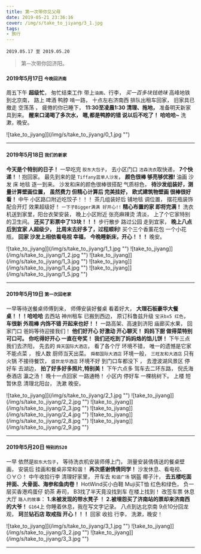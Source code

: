 ```yaml
---
title: 第一次带你见父母
date: 2019-05-21 23:36:16
cover: /img/s/take_to_jiyang/3_1.jpg
tags: 
- 旅行
---
```


` 2019.05.17 至 2019.05.20 `

>  第`一`次带你回济阳。 


#### 2019年5月17日 `今晚回济南`

周五下午 __超级忙__，
匆忙结束工作 带上`油画`、行李，
_买一百多块钱绝味_ 高峰地铁到北京南，
路上 啤酒 鸭脖 啃一路，
十点左右济南西 排队出租车回家，
旧家具已撤走 空荡荡 ，
疲倦的你已睡下，
**11:30至凌晨1:30 清理、拖地，**
准备明天新家具到来。
__醒来口渴喝了多次水，__
__嗯,都是鸭脖的错 说以后不吃了！ 哈哈哈~__
洗漱，晚安。

![take_to_jiyang]](/img/s/take_to_jiyang/0_1.jpg "")


---

#### 2019年5月18日 `我们的新家`

__今天是个特别的日子！__
一早吃完 `胶东大包子`，
去小区门口 `洁森洗衣`取快递，
**7个快递！**！抱回家。
最先到来的是 `Tiffany蓝单人沙发`，
__颜色很棒 够亮够优雅!__
油画 沙发 床 地毯 逐一到来。
沙发和床的颜色很棒很搭配 气质棕色，
__待沙发组装好，测量计算壁画位置，__
__虽然费力 但精心计算后 完美挂好，__
__欧式建筑物壁画 很棒很好看！__
中午 小区路口附近吃饺子！！！
茶几组装好后 铺地毯 调位置，
摆花瓶装饰 配合开灯 效果超级好！
`一下子Bigger满满 好开心!!`
__精心布置的家 即将完满！__
洗衣机送到家里，阳台衣架安装，
晚上小区附近 张亮麻辣烫 清淡，
上了个它家特别的卫生间。
**还买了彩票中了13块！！！**
步行散步 路过公园 走到宜家，
__晚上八点后到宜家 人超级少，__
__比周末去好多了，过程顺利!__
买个三个香薰花包 一个小花瓶，
__回家 沙发上相依看电视 幸福，__
__今晚睡新床，开心！！！__
晚安。

![take_to_jiyang]](/img/s/take_to_jiyang/1_1.jpg "")
![take_to_jiyang]](/img/s/take_to_jiyang/1_2.jpg "")
![take_to_jiyang]](/img/s/take_to_jiyang/1_3.jpg "")
![take_to_jiyang]](/img/s/take_to_jiyang/1_4.jpg "")
![take_to_jiyang]](/img/s/take_to_jiyang/1_5.jpg "")


---

#### 2019年5月19日 `第一次回老家`

一早等待送餐桌师傅到来，
师傅安装好餐桌 看着好大，
**大理石板豪华大餐桌！！！哈哈哈**
去西站 神州租车 已搬到西边，
原订科鲁兹升级 `宝沃bx5 红色`，
__车很新 外观棒 内饰不错 开起来也好！！__
一路高架、高速到济阳 庙廊买水果，
回家门口 爸妈等待迎接我们！
__他们好开心 好激动 开心聊天！__
__妈妈下厨 做得菜特别可口可。__
__你吃得好开心 一直在夸奖！__
__我们还吃到了妈妈烙的馅儿饼！__
下午三点 我们去济阳，
先去的 `舜天国际大酒店`，
看了各个厅 环境不错，
唯一的遗憾是它家不能点菜 ，
按人数 厨师当天出菜。
`舜都国际大酒店` 环境一般，
`三旺友和大酒店` 只有火锅 不接待餐饮，
`盛世龙华酒店` 环境不好 到门口车都没下 ，
去澄波湖风景区  停好车 去湖边，
__拍了好多好多照片,特别美！__
下午六点多 驾车去二环东路，
 倪氏海泰酒店 瀛之汤！
晚十一点回家 一路通畅！
小区内 停好车 一棵桃树下。
上楼 短暂休息 清理北阳台，
洗漱 晚安。

![take_to_jiyang]](/img/s/take_to_jiyang/2_1.jpg "")
![take_to_jiyang]](/img/s/take_to_jiyang/2_2.jpg "")
![take_to_jiyang]](/img/s/take_to_jiyang/2_3.jpg "")
![take_to_jiyang]](/img/s/take_to_jiyang/2_4.jpg "")
![take_to_jiyang]](/img/s/take_to_jiyang/2_8.jpg "")
![take_to_jiyang]](/img/s/take_to_jiyang/2_9.jpg "")

---

#### 2019年5月20日 `特别的520`

一早 依然是`胶东大包子`，
等待洗衣机安装师傅上门，
测量安装倩倩送的餐桌壁画，
安装后 挂画和餐桌非常和谐！
__再次感谢倩倩同学！__
沙发休息、看电视、⊙∀⊙！
中午收拾行李 清理好家里，
开车去 `和谐广场` 锅盔 椰子汁，
__去五楼吃面 拌面、大骨面、海参和鱼肉卷！__
HotWind买小白鞋 Muji买T恤 红色和绿色，
负一层买香港鸡蛋仔 奶茶 寿司，
B3找了半天竟没找到车 在楼上找到！
改签车票 休息大厅 `路人的故事`：
__1.未被发现的带水凳子 ！__
__2.被埋怨买了济南站的票却来济南西的大爷！__
`G164`上 你睡着休息，我在写文字记录。
八点到达北京南 9点10分回龙观，
__珂兰钻石店 取戒指 开心！！！__
回家 收拾 行李，
洗漱，晚安！

![take_to_jiyang]](/img/s/take_to_jiyang/3_1.jpg "")
![take_to_jiyang]](/img/s/take_to_jiyang/3_2.jpg "")
![take_to_jiyang]](/img/s/take_to_jiyang/3_3.jpg "")

***